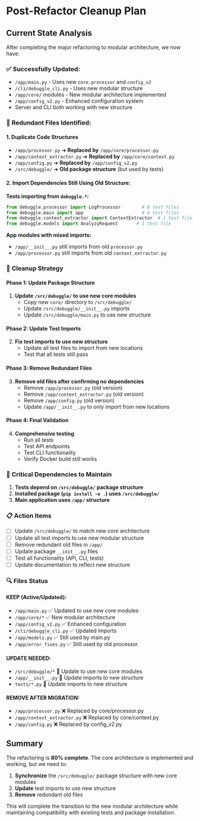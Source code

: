 # Post-Refactor Cleanup Plan

## Current State Analysis

After completing the major refactoring to modular architecture, we now have:

### ✅ **Successfully Updated:**
- `/app/main.py` - Uses new `core.processor` and `config_v2`
- `/cli/debuggle_cli.py` - Uses new modular structure
- `/app/core/` modules - New modular architecture implemented
- `/app/config_v2.py` - Enhanced configuration system
- Server and CLI both working with new structure

### 🔄 **Redundant Files Identified:**

#### **1. Duplicate Code Structures**
- `/app/processor.py` ➜ **Replaced by** `/app/core/processor.py`
- `/app/context_extractor.py` ➜ **Replaced by** `/app/core/context.py`  
- `/app/config.py` ➜ **Replaced by** `/app/config_v2.py`
- `/src/debuggle/` ➜ **Old package structure** (but used by tests)

#### **2. Import Dependencies Still Using Old Structure:**

**Tests importing from `debuggle.*`:**
```python
from debuggle.processor import LogProcessor        # 8 test files
from debuggle.main import app                      # 6 test files  
from debuggle.context_extractor import ContextExtractor  # 1 test file
from debuggle.models import AnalyzyRequest       # 1 test file
```

**App modules with mixed imports:**
- `/app/__init__.py` still imports from old `processor.py`
- `/app/processor.py` still imports from old `context_extractor.py`

### 🎯 **Cleanup Strategy**

#### **Phase 1: Update Package Structure** 
1. **Update `/src/debuggle/` to use new core modules**
   - Copy new `core/` directory to `/src/debuggle/`
   - Update `/src/debuggle/__init__.py` imports
   - Update `/src/debuggle/main.py` to use new structure

#### **Phase 2: Update Test Imports**
2. **Fix test imports to use new structure**
   - Update all test files to import from new locations
   - Test that all tests still pass

#### **Phase 3: Remove Redundant Files**
3. **Remove old files after confirming no dependencies**
   - Remove `/app/processor.py` (old version)
   - Remove `/app/context_extractor.py` (old version)
   - Remove `/app/config.py` (old version)
   - Update `/app/__init__.py` to only import from new locations

#### **Phase 4: Final Validation**
4. **Comprehensive testing**
   - Run all tests
   - Test API endpoints  
   - Test CLI functionality
   - Verify Docker build still works

### 🚨 **Critical Dependencies to Maintain**

1. **Tests depend on `/src/debuggle/` package structure**
2. **Installed package (`pip install -e .`) uses `/src/debuggle/`**
3. **Main application uses `/app/` structure**

### 📋 **Action Items**

- [ ] Update `/src/debuggle/` to match new core architecture
- [ ] Update all test imports to use new modular structure  
- [ ] Remove redundant old files in `/app/`
- [ ] Update package `__init__.py` files
- [ ] Test all functionality (API, CLI, tests)
- [ ] Update documentation to reflect new structure

### 🔍 **Files Status**

#### **KEEP (Active/Updated):**
- `/app/main.py` ✅ Updated to use new core modules
- `/app/core/*` ✅ New modular architecture  
- `/app/config_v2.py` ✅ Enhanced configuration
- `/cli/debuggle_cli.py` ✅ Updated imports
- `/app/models.py` ✅ Still used by main.py
- `/app/error_fixes.py` ✅ Still used by old processor

#### **UPDATE NEEDED:**
- `/src/debuggle/*` 🔄 Update to use new core modules
- `/app/__init__.py` 🔄 Update imports to new structure
- `tests/*.py` 🔄 Update imports to new structure

#### **REMOVE AFTER MIGRATION:**
- `/app/processor.py` ❌ Replaced by core/processor.py
- `/app/context_extractor.py` ❌ Replaced by core/context.py  
- `/app/config.py` ❌ Replaced by config_v2.py

## Summary

The refactoring is **80% complete**. The core architecture is implemented and working, but we need to:

1. **Synchronize** the `/src/debuggle/` package structure with new core modules
2. **Update** test imports to use new structure
3. **Remove** redundant old files

This will complete the transition to the new modular architecture while maintaining compatibility with existing tests and package installation.